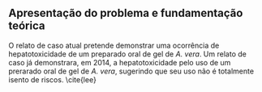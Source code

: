 ## Apresentação do problema e fundamentação teórica

O relato de caso atual pretende demonstrar uma ocorrência de hepatotoxicidade de um preparado oral de gel de _A. vera_. Um relato de caso já demonstrara, em 2014, a hepatotoxicidade pelo uso de um prerarado oral de gel de _A. vera_, sugerindo que seu uso não é totalmente isento de riscos. \cite{lee} 